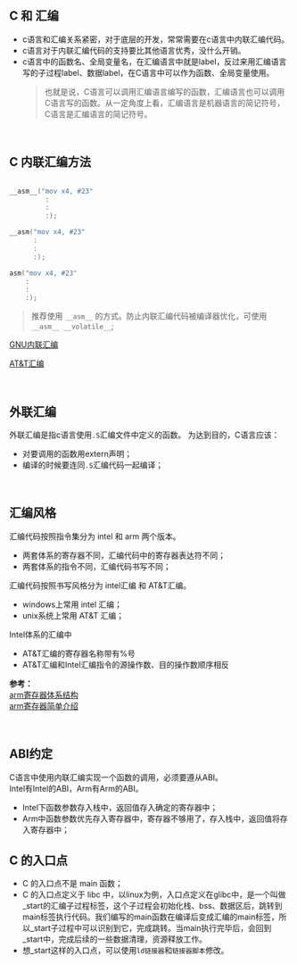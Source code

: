 ##  C 和 汇编
* c语言和汇编关系紧密，对于底层的开发，常常需要在c语言中内联汇编代码。  
* c语言对于内联汇编代码的支持要比其他语言优秀，没什么开销。  
* c语言中的函数名、全局变量名，在汇编语言中就是label，反过来用汇编语言写的子过程label、数据label，在C语言中可以作为函数、全局变量使用。
  > 也就是说，C语言可以调用汇编语言编写的函数，汇编语言也可以调用C语言写的函数。从一定角度上看，汇编语言是机器语言的简记符号，C语言是汇编语言的简记符号。

<br>

## C 内联汇编方法
```C 

__asm__("mov x4, #23"
         :
         :
         :);

__asm("mov x4, #23"
      :
      :
      :);

asm("mov x4, #23"
    :
    :
    :);
```
> 推荐使用 `__asm__` 的方式。防止内联汇编代码被编译器优化，可使用 `__asm__ __volatile__`;  

[GNU内联汇编](https://www.cnblogs.com/ellabrain/p/15553035.html)

[AT&T汇编](http://www.javashuo.com/article/p-rwptqgme-mh.html)

<br>

## 外联汇编  
外联汇编是指c语言使用`.S`汇编文件中定义的函数。
为达到目的，C语言应该：
* 对要调用的函数用extern声明；
* 编译的时候要连同`.S`汇编代码一起编译；

<br>

## 汇编风格
汇编代码按照指令集分为 intel 和 arm 两个版本。  
* 两套体系的寄存器不同，汇编代码中的寄存器表达符不同；
* 两套体系的指令不同，汇编代码书写不同；
  
汇编代码按照书写风格分为 intel汇编 和 AT&T汇编。
* windows上常用 intel 汇编；
* unix系统上常用 AT&T 汇编；  
  
Intel体系的汇编中
* AT&T汇编的寄存器名称带有%号
* AT&T汇编和Intel汇编指令的源操作数、目的操作数顺序相反

**参考：**  
[arm寄存器体系结构](https://blog.csdn.net/u010681589/article/details/122400638)  
[arm寄存器简单介绍](https://www.jianshu.com/p/b29bb8f2e727)

<br>

## ABI约定
C语言中使用内联汇编实现一个函数的调用，必须要遵从ABI。  
Intel有Intel的ABI，Arm有Arm的ABI。

* Intel下函数参数存入栈中，返回值存入确定的寄存器中；
* Arm中函数参数优先存入寄存器中，寄存器不够用了，存入栈中，返回值将存入寄存器中；


## C 的入口点
* C 的入口点不是 main 函数；
* C 的入口点定义于 libc 中，以linux为例，入口点定义在glibc中，是一个叫做_start的汇编子过程标签，这个子过程会初始化栈、bss、数据区后，跳转到 main标签执行代码。我们编写的main函数在编译后变成汇编的main标签，所以_start子过程中可以识别到它，完成跳转。当main执行完毕后，会回到_start中，完成后续的一些数据清理，资源释放工作。
* 想_start这样的入口点，可以使用`ld链接器`和`链接器脚本`修改。